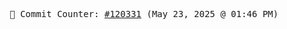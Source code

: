 <p align="center">
    <samp>
        📮 Commit Counter: <a href="https://github.com/Javascript-void0/Javascript-void0/commits/main">#120331</a> (May 23, 2025 @ 01:46 PM)
    </samp>
</p>